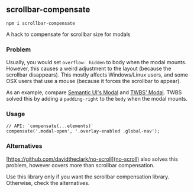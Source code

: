 ## scrollbar-compensate
```
npm i scrollbar-compensate
```
A hack to compensate for scrollbar size for modals

### Problem
Usually, you would set `overflow: hidden` to body when the modal mounts. However, this causes a weird adjustment to the layout (because the scrollbar disappears). This mostly affects Windows/Linux users, and some OSX users that use a mouse (because it forces the scrollbar to appear).

As an example, compare [Semantic UI's Modal](http://semantic-ui.com/modules/modal.html) and [TWBS' Modal](http://getbootstrap.com/javascript/#modals). TWBS solved this by adding a `padding-right` to the `body` when the modal mounts.

### Usage
```
// API: `compensate(...elements)`
compensate('.modal-open', '.overlay-enabled .global-nav');
```

### Alternatives
[https://github.com/davidtheclark/no-scroll](no-scroll) also solves this problem, however covers more than scrollbar compensation.

Use this library only if you want the scrollbar compensation library. Otherwise, check the alternatives.

